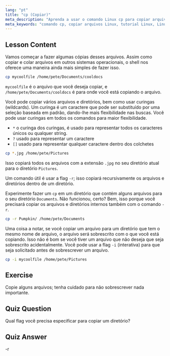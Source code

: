 ```yaml
---
lang: "pt"
title: "cp (Copiar)"
meta_description: "Aprenda a usar o comando Linux cp para copiar arquivos e diretórios. Entenda opções como -r e curingas. Comece sua jornada Linux hoje!"
meta_keywords: "comando cp, copiar arquivos Linux, tutorial Linux, Linux para iniciantes, cp -r, curingas Linux, guia Linux"
---
```


## Lesson Content

Vamos começar a fazer algumas cópias desses arquivos. Assim como copiar e colar arquivos em outros sistemas operacionais, o shell nos oferece uma maneira ainda mais simples de fazer isso.

```bash
cp mycoolfile /home/pete/Documents/cooldocs
```

`mycoolfile` é o arquivo que você deseja copiar, e `/home/pete/Documents/cooldocs` é para onde você está copiando o arquivo.

Você pode copiar vários arquivos e diretórios, bem como usar curingas (wildcards). Um curinga é um caractere que pode ser substituído por uma seleção baseada em padrão, dando-lhe mais flexibilidade nas buscas. Você pode usar curingas em todos os comandos para maior flexibilidade.

- `*` o curinga dos curingas, é usado para representar todos os caracteres únicos ou qualquer string.
- `?` usado para representar um caractere
- `[]` usado para representar qualquer caractere dentro dos colchetes

```bash
cp *.jpg /home/pete/Pictures
```

Isso copiará todos os arquivos com a extensão `.jpg` no seu diretório atual para o diretório `Pictures`.

Um comando útil é usar a flag `-r`; isso copiará recursivamente os arquivos e diretórios dentro de um diretório.

Experimente fazer um `cp` em um diretório que contém alguns arquivos para o seu diretório `Documents`. Não funcionou, certo? Bem, isso porque você precisará copiar os arquivos e diretórios internos também com o comando `-r`.

```bash
cp -r Pumpkin/ /home/pete/Documents
```

Uma coisa a notar, se você copiar um arquivo para um diretório que tem o mesmo nome de arquivo, o arquivo será sobrescrito com o que você está copiando. Isso não é bom se você tiver um arquivo que não deseja que seja sobrescrito acidentalmente. Você pode usar a flag `-i` (interativa) para que seja solicitado antes de sobrescrever um arquivo.

```bash
cp -i mycoolfile /home/pete/Pictures
```

## Exercise

Copie alguns arquivos; tenha cuidado para não sobrescrever nada importante.

## Quiz Question

Qual flag você precisa especificar para copiar um diretório?

## Quiz Answer

-r

